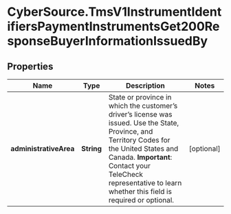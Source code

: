 # CyberSource.TmsV1InstrumentIdentifiersPaymentInstrumentsGet200ResponseBuyerInformationIssuedBy

## Properties
Name | Type | Description | Notes
------------ | ------------- | ------------- | -------------
**administrativeArea** | **String** | State or province in which the customer’s driver’s license was issued. Use the State, Province, and Territory Codes for the United States and Canada.  **Important**: Contact your TeleCheck representative to learn whether this field is required or optional.  | [optional] 


